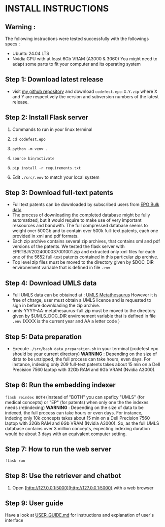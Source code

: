 # INSTALL INSTRUCTIONS

## Warning : 
The following instructions were tested successfully with the followings specs :
- Ubuntu 24.04 LTS
- Nvidia GPU with at least 6Gb VRAM (A3000 & 3060)
You might need to adapt some parts to fit your computer and its operating system

## Step 1: Download latest release

* visit [my github repository](https://github.com/jourlin/codefest.epo/releases) and download ```codefest.epo-X.Y.zip``` where X and Y are respectively the version and subversion numbers of the latest release.

## Step 2: Install Flask server

1. Commands to run in your linux terminal

1. ```cd codefest.epo``` 
2. ```python -m venv .```
3. ```source bin/activate```
4. ```pip install -r requirements.txt```
5. Edit ```./src/.env``` to match your local system

## Step 3: Download full-text patents
- Full text patents can be downloaded by subscribed users from 
[EPO Bulk data](https://publication-bdds.apps.epo.org/raw-data/products/subscription/product/4>)
- The process of downloading the completed database might be fully automatized, but it would require to make use of very important ressources and bandwith. The full compressed database seems to weight over 500Gb and to contain over 500k full-text patents, each one provided in xml and pdf formats.
- Each zip archive contains several zip archives, that contains xml and pdf versions of the patents. We tested the flask server with EPRTBJV2024000037001001.zip and extracted only xml files for each one of the 5652 full-text patents contained in this particular zip archive.
- Top level zip files must be moved to the directory given by $DOC_DIR environement variable that is defined in file ```.env```

## Step 4: Download UMLS data
- Full UMLS data can be obtained at :
[UMLS Metathesaurus](https://download.nlm.nih.gov/umls/kss/2024AA/umls-2024AA-metathesaurus-full.zip)
However it is free of charge, user must obtain a UMLS licence and is requested to sign in before downloading the zip archive.
- umls-YYYY-AA-metathesaurus-full.zip must be moved to the directory given by $UMLS_DOC_DIR environement variable that is defined in file ```.env``` (XXXX is the current year and AA a letter code )

## Step 5: Data preparation
- Execute ```./src/bash data_preparation.sh``` in your terminal (codefest.epo should be your current directory)
**WARNING** : Depending on the size of data to be unzipped, the full process can take hours, even days.
For instance, indexing only 209 full-text patents takes about 15 min on a Dell Precision 7560 laptop with 32Gb RAM and 6Gb VRAM (Nvidia A3000).

## Step 6: Run the embedding indexer
```flask reindex BOTH```
(instead of "BOTH" you can speficy "UMLS" (for medical concepts) or "EP" (for patents) when only one the the indexes needs (re)indexing)
**WARNING** : Depending on the size of data to be indexed, the full process can take hours or even days.
For instance, indexing only 10k concepts takes about 15 min on a Dell Precision 7560 laptop with 32Gb RAM and 6Gb VRAM (Nvidia A3000).
So, as the full UMLS database contains over 3 million concepts, expecting indexing duration would be about 3 days with an equivalent computer setting.

## Step 7: How to run the web server
```flask run```

## Step 8: Use the retriever and chatbot
1. Open [http://127.0.0.1:5000](http://127.0.0.1:5000) with a web browser

## Step 9: User guide
Have a look at [USER_GUIDE.md](./USER_GUIDE.md) for instructions and explanation of user's interface
